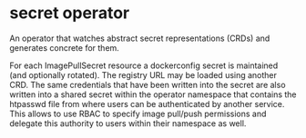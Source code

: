secret operator
===

An operator that watches abstract secret representations (CRDs) and generates concrete for them.

For each ImagePullSecret resource a dockerconfig secret is maintained (and optionally rotated).
The registry URL may be loaded using another CRD.
The same credentials that have been written into the secret are also written into a shared secret
within the operator namespace that contains the htpasswd file from where users can be authenticated
by another service. This allows to use RBAC to specify image pull/push permissions and delegate
this authority to users within their namespace as well.
